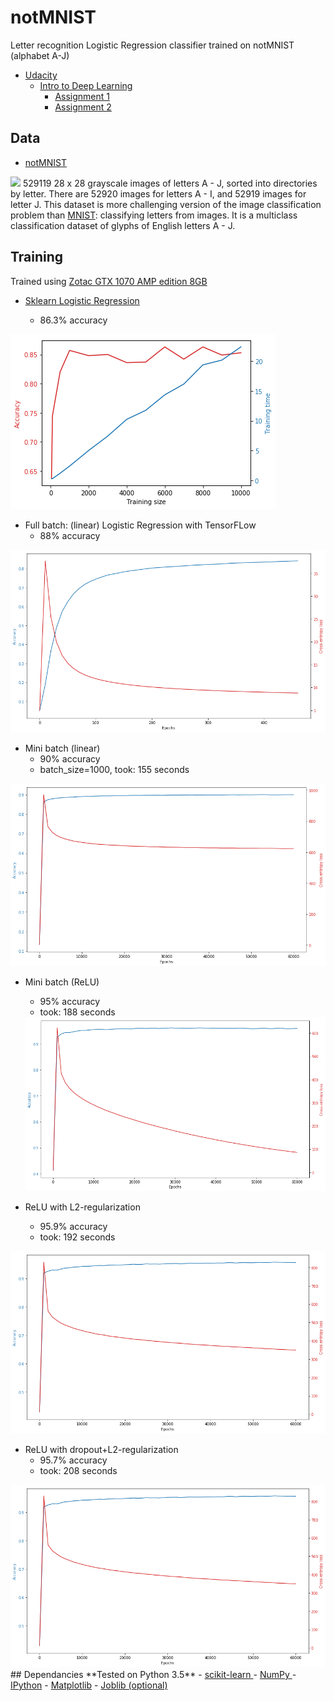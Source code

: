 # notMNIST
Letter recognition Logistic Regression classifier trained on notMNIST (alphabet A-J)

- <a href="https://www.udacity.com/">Udacity</a>
  - <a href="https://classroom.udacity.com/courses/ud730"> Intro to Deep Learning</a>
    - <a href="https://github.com/tensorflow/tensorflow/blob/master/tensorflow/examples/udacity/1_notmnist.ipynb">Assignment 1</a>
    - <a href="https://github.com/tensorflow/tensorflow/blob/master/tensorflow/examples/udacity/2_fullyconnected.ipynb">Assignment 2</a>

## Data
- <a href="http://yaroslavvb.com/upload/notMNIST/"> notMNIST </a>
<img src="https://lh4.googleusercontent.com/proxy/b94FV3AHSfDPdqNvd0PXCXnQLzSZquHEoQqziiMTHOvbuVP3xIjVH92yYzpOCCqqnUOS0PjjFDjMawC905m19Rs=w1200-h630-p-k-no-nu">
529119 28 x 28 grayscale images of letters A - J, sorted into directories by letter. There are 52920 images for letters A - I, and 52919 images for letter J. This dataset is more challenging version of the image classification problem than <a href="http://yann.lecun.com/exdb/mnist/">MNIST</a>: classifying letters from images. It is a multiclass classification dataset of glyphs of English letters A - J.

## Training

Trained using <a href="https://www.zotac.com/sg/product/graphics_card/zotac-geforce-gtx-1070-amp-edition">  Zotac GTX 1070 AMP edition 8GB </a>

- <a href="http://scikit-learn.org/stable/modules/generated/sklearn.linear_model.LogisticRegression.html"> Sklearn Logistic Regression </a>

  - 86.3% accuracy

<img src="https://github.com/AmmarRashed/notMNIST/blob/master/misc/sklearn_perf.png?raw=true">

- Full batch: (linear) Logistic Regression with TensorFLow
  - 88% accuracy

<img src="https://github.com/AmmarRashed/notMNIST/blob/master/misc/tf_perf_fullbatch.png?raw=true">

- Mini batch (linear)
  - 90% accuracy
  - batch_size=1000, took: 155 seconds
  
<img src="https://github.com/AmmarRashed/notMNIST/blob/master/misc/single_layer_lr.png?raw=true">

- Mini batch (ReLU)
  - 95% accuracy
  - took: 188 seconds
  <img src="https://github.com/AmmarRashed/notMNIST/blob/master/misc/tf_relu_l2_reg.png?raw=true">

- ReLU with L2-regularization
  - 95.9% accuracy
  - took: 192 seconds
<img src="https://github.com/AmmarRashed/notMNIST/blob/master/misc/tf_relu_dropout.png?raw=true">


- ReLU with dropout+L2-regularization
  - 95.7% accuracy
  - took: 208 seconds
<img src="https://github.com/AmmarRashed/notMNIST/blob/master/misc/tf_relu_dropout.png?raw=true">
## Dependancies
**Tested on Python 3.5**
- <a href="http://scikit-learn.org/"> scikit-learn </a>
- <a href="http://www.numpy.org/"> NumPy </a>
- <a href="https://ipython.org/"> IPython</a>
- <a href="https://matplotlib.org/"> Matplotlib</a>
- <a href="https://pythonhosted.org/joblib/"> Joblib (optional)</a>
